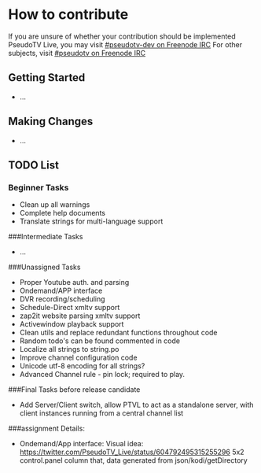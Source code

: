 # How to contribute

If you are unsure of whether your contribution should be implemented PseudoTV Live, you may visit
[#pseudotv-dev on Freenode IRC](http://freenode.net)
For other subjects, visit [#pseudotv on Freenode IRC](http://freenode.net)

## Getting Started
* ...

## Making Changes
* ...

## TODO List

### Beginner Tasks
* Clean up all warnings
* Complete help documents
* Translate strings for multi-language support

###Intermediate Tasks
* ...

###Unassigned Tasks
* Proper Youtube auth. and parsing
* Ondemand/APP interface
* DVR recording/scheduling 
* Schedule-Direct xmltv support
* zap2it website parsing xmltv support
* Activewindow playback support
* Clean utils and replace redundant functions throughout code
* Random todo's can be found commented in code
* Localize all strings to string.po
* Improve channel configuration code
* Unicode utf-8 encoding for all strings?
* Advanced Channel rule - pin lock; required to play.


###Final Tasks before release candidate
* Add Server/Client switch, allow PTVL to act as a standalone server, with client instances running from a central channel list


###assignment Details:
* Ondemand/App interface:
Visual idea: https://twitter.com/PseudoTV_Live/status/604792495315255296
5x2 control.panel column that, data generated from json/kodi/getDirectory


